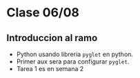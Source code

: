 # Clase 06/08

## Introduccion al ramo
- Python usando libreria ```pyglet``` en python.
- Primer aux sera para configurar ```pyglet```.
- Tarea 1 es en semana 2
